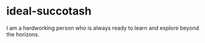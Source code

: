 # ideal-succotash
I am a hardworking person who is always ready to learn and explore beyond the horizons.
